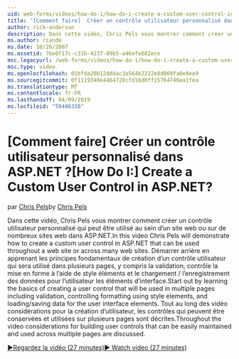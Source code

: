 ```yaml
---
uid: web-forms/videos/how-do-i/how-do-i-create-a-custom-user-control-in-aspnet
title: '[Comment faire]  Créer un contrôle utilisateur personnalisé dans ASP.NET ? | Microsoft Docs'
author: rick-anderson
description: Dans cette vidéo, Chris Pels vous montrer comment créer un contrôle utilisateur personnalisé qui peut être utilisé au sein d’un site web ou sur de nombreux sites web dans ASP.NET. STA....
ms.author: riande
ms.date: 10/26/2007
ms.assetid: 76e0f17c-c31b-4237-89b5-a46efe602ece
msc.legacyurl: /web-forms/videos/how-do-i/how-do-i-create-a-custom-user-control-in-aspnet
msc.type: video
ms.openlocfilehash: 01bfda20b12dddac3a564b2222e8d069fa0e8ee9
ms.sourcegitcommit: 0f1119340e4464720cfd16d0ff15764746ea1fea
ms.translationtype: MT
ms.contentlocale: fr-FR
ms.lasthandoff: 04/09/2019
ms.locfileid: "59406338"
---
```

# <a name="how-do-i--create-a-custom-user-control-in-aspnet"></a><span data-ttu-id="47cb0-105">[Comment faire]  Créer un contrôle utilisateur personnalisé dans ASP.NET ?</span><span class="sxs-lookup"><span data-stu-id="47cb0-105">[How Do I:]  Create a Custom User Control in ASP.NET?</span></span>

<span data-ttu-id="47cb0-106">par [Chris Pels](https://twitter.com/chrispels)</span><span class="sxs-lookup"><span data-stu-id="47cb0-106">by [Chris Pels](https://twitter.com/chrispels)</span></span>

<span data-ttu-id="47cb0-107">Dans cette vidéo, Chris Pels vous montrer comment créer un contrôle utilisateur personnalisé qui peut être utilisé au sein d’un site web ou sur de nombreux sites web dans ASP.NET.</span><span class="sxs-lookup"><span data-stu-id="47cb0-107">In this video Chris Pels will demonstrate how to create a custom user control in ASP.NET that can be used throughout a web site or across many web sites.</span></span> <span data-ttu-id="47cb0-108">Démarrer arrière en apprenant les principes fondamentaux de création d’un contrôle utilisateur qui sera utilisé dans plusieurs pages, y compris la validation, contrôle la mise en forme à l’aide de style éléments et le chargement / l’enregistrement des données pour l’utilisateur les éléments d’interface.</span><span class="sxs-lookup"><span data-stu-id="47cb0-108">Start out by learning the basics of creating a user control that will be used in multiple pages including validation, controlling formatting using style elements, and loading/saving data for the user interface elements.</span></span> <span data-ttu-id="47cb0-109">Tout au long des vidéo considérations pour la création d’utilisateur, les contrôles qui peuvent être conservées et utilisées sur plusieurs pages sont décrites.</span><span class="sxs-lookup"><span data-stu-id="47cb0-109">Throughout the video considerations for building user controls that can be easily maintained and used across multiple pages are discussed.</span></span>

[<span data-ttu-id="47cb0-110">&#9654;Regardez la vidéo (27 minutes)</span><span class="sxs-lookup"><span data-stu-id="47cb0-110">&#9654; Watch video (27 minutes)</span></span>](https://channel9.msdn.com/Blogs/ASP-NET-Site-Videos/how-do-i-create-a-custom-user-control-in-aspnet)
